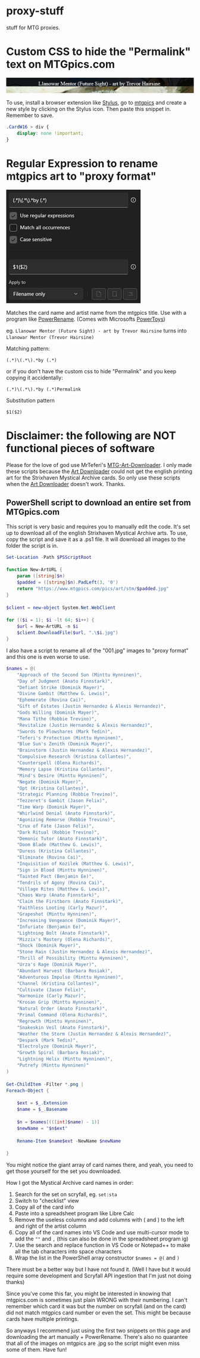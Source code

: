 # proxy-stuff
stuff for MTG proxies. 

# Custom CSS to hide the "Permalink" text on MTGpics.com

![no permalink](./images/no_perma.png)

To use, install a browser extension like [Stylus](https://addons.mozilla.org/en-US/firefox/addon/styl-us/), go to [mtgpics](https://mtgpics.com) and create a new style by clicking on the Stylus icon. Then paste this snippet in. Remember to save.

```css
.CardW16 > div {
    display: none !important;
}
```

# Regular Expression to rename mtgpics art to "proxy format"

![PowerRename Example](./images/powerrename.png)

Matches the card name and artist name from the mtgpics title. Use with a program like [PowerRename](https://docs.microsoft.com/en-us/windows/powertoys/powerrename). (Comes with Microsofts [PowerToys](https://docs.microsoft.com/en-us/windows/powertoys/install))

eg. `Llanowar Mentor (Future Sight) - art by Trevor Hairsine` turns into `Llanowar Mentor (Trevor Hairsine)`

Matching pattern: 

```regex
(.*)\(.*\).*by (.*)
```

or if you don't have the custom css to hide "Permalink" and you keep copying it accidentally:

```regex
(.*)\(.*\).*by (.*)Permalink
```

Substitution pattern

```regex
$1($2)
```

# Disclaimer: the following are NOT functional pieces of software

Please for the love of god use MrTeferi's [MTG-Art-Downloader](https://github.com/MrTeferi/MTG-Art-Downloader). I only made these scripts because the [Art Downloader](https://github.com/MrTeferi/MTG-Art-Downloader) could not get the english printing art for the Strixhaven Mystical Archive cards. So only use these scripts when the [Art Downloader](https://github.com/MrTeferi/MTG-Art-Downloader) doesn't work. Thanks.

## PowerShell script to download an entire set from MTGpics.com

This script is very basic and requires you to manually edit the code. It's set up to download all of the english Strixhaven Mystical Archive arts. To use, copy the script and save it as a .ps1 file. It will download all images to the folder the script is in.

```ps1
Set-Location -Path $PSScriptRoot

function New-ArtURL {
    param ([string]$n)
    $padded = ([string]$n).PadLeft(3, '0')
    return "https://www.mtgpics.com/pics/art/stm/$padded.jpg"
}

$client = new-object System.Net.WebClient

for (($i = 1); $i -lt 64; $i++) {
    $url = New-ArtURL -n $i
    $client.DownloadFile($url, ".\$i.jpg")
}
```

I also have a script to rename all of the "001.jpg" images to "proxy format" and this one is even worse to use.

```ps1
$names = @(
    "Approach of the Second Sun (Minttu Hynninen)",
    "Day of Judgment (Anato Finnstark)",
    "Defiant Strike (Dominik Mayer)",
    "Divine Gambit (Matthew G. Lewis)",
    "Ephemerate (Rovina Cai)",
    "Gift of Estates (Justin Hernandez & Alexis Hernandez)",
    "Gods Willing (Dominik Mayer)",
    "Mana Tithe (Robbie Trevino)",
    "Revitalize (Justin Hernandez & Alexis Hernandez)",
    "Swords to Plowshares (Mark Tedin)",
    "Teferi's Protection (Minttu Hynninen)",
    "Blue Sun's Zenith (Dominik Mayer)",
    "Brainstorm (Justin Hernandez & Alexis Hernandez)",
    "Compulsive Research (Kristina Collantes)",
    "Counterspell (Olena Richards)",
    "Memory Lapse (Kristina Collantes)",
    "Mind's Desire (Minttu Hynninen)",
    "Negate (Dominik Mayer)",
    "Opt (Kristina Collantes)",
    "Strategic Planning (Robbie Trevino)",
    "Tezzeret's Gambit (Jason Felix)",
    "Time Warp (Dominik Mayer)",
    "Whirlwind Denial (Anato Finnstark)",
    "Agonizing Remorse (Robbie Trevino)",
    "Crux of Fate (Jason Felix)",
    "Dark Ritual (Robbie Trevino)",
    "Demonic Tutor (Anato Finnstark)",
    "Doom Blade (Matthew G. Lewis)",
    "Duress (Kristina Collantes)",
    "Eliminate (Rovina Cai)",
    "Inquisition of Kozilek (Matthew G. Lewis)",
    "Sign in Blood (Minttu Hynninen)",
    "Tainted Pact (Benjamin Ee)",
    "Tendrils of Agony (Rovina Cai)",
    "Village Rites (Matthew G. Lewis)",
    "Chaos Warp (Anato Finnstark)",
    "Claim the Firstborn (Anato Finnstark)",
    "Faithless Looting (Carly Mazur)",
    "Grapeshot (Minttu Hynninen)",
    "Increasing Vengeance (Dominik Mayer)",
    "Infuriate (Benjamin Ee)",
    "Lightning Bolt (Anato Finnstark)",
    "Mizzix's Mastery (Olena Richards)",
    "Shock (Dominik Mayer)",
    "Stone Rain (Justin Hernandez & Alexis Hernandez)",
    "Thrill of Possibility (Minttu Hynninen)",
    "Urza's Rage (Dominik Mayer)",
    "Abundant Harvest (Barbara Rosiak)",
    "Adventurous Impulse (Minttu Hynninen)",
    "Channel (Kristina Collantes)",
    "Cultivate (Jason Felix)",
    "Harmonize (Carly Mazur)",
    "Krosan Grip (Minttu Hynninen)",
    "Natural Order (Anato Finnstark)",
    "Primal Command (Olena Richards)",
    "Regrowth (Minttu Hynninen)",
    "Snakeskin Veil (Anato Finnstark)",
    "Weather the Storm (Justin Hernandez & Alexis Hernandez)",
    "Despark (Mark Tedin)",
    "Electrolyze (Dominik Mayer)",
    "Growth Spiral (Barbara Rosiak)",
    "Lightning Helix (Minttu Hynninen)",
    "Putrefy (Minttu Hynninen)"
)

Get-ChildItem -Filter *.png | 
Foreach-Object {

    $ext = $_.Extension
    $name = $_.Basename

    $n = $names[(([int]$name) - 1)]
    $newName = "$n$ext"

    Rename-Item $name$ext -NewName $newName

}
```

You might notice the giant array of card names there, and yeah, you need to get those yourself for the set you downloaded. 

How I got the Mystical Archive card names in order: 

1. Search for the set on scryfall, eg. `set:sta`
2. Switch to "checklist" view
3. Copy all of the card info
4. Paste into a spreadsheet program like Libre Calc
5. Remove the useless columns and add columns with ( and ) to the left and right of the artist column
6. Copy all of the card names into VS Code and use multi-cursor mode to add the `""` and `,` (this can also be done in the spreadsheet program ig)
7. Use the search and replace function in VS Code or Notepad++ to make all the tab characters into space characters
8. Wrap the list in the PowerShell array constructor `$names = @(` and `)`

There must be a better way but I have not found it. (Well I have but it would require some development and Scryfall API ingestion that I'm just not doing thanks)

Since you've come this far, you might be interested in knowing that mtgpics.com is sometimes just plain WRONG with their numbering. I can't remember which card it was but the number on scryfall (and on the card) did not match mtgpics card number or even the set. This might be because cards have multiple printings.

So anyways I recommend just using the first two snippets on this page and downloading the art manually + PowerRename. There's also no quarantee that all of the images on mtgpics are .jpg so the script might even miss some of them. Have fun!
